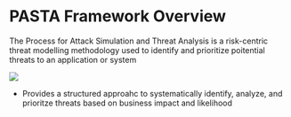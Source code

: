 # PASTA Framework Overview

The Process for Attack Simulation and Threat Analysis is a risk-centric threat modelling methodology used to identify and prioritize poitential threats to an application or system

![](https://github.com/JonmarCorpuz/SecondBrain/blob/main/Assets/8222ed08e31753d975ec3ec3aa2e43a9.png)

* Provides a structured approahc to systematically identify, analyze, and prioritze threats based on business impact and likelihood
